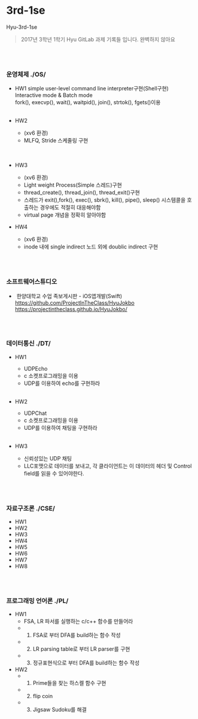 # 3rd-1se
Hyu-3rd-1se
> 2017년 3학년 1학기  Hyu GitLab 과제 기록들 입니다. 완벽하지 않아요

<br></br>

### 운영체제 ./OS/
- HW1
	simple user-level command line interpreter구현(Shell구현)  
    Interactive mode & Batch mode  
    fork(), execvp(), wait(), waitpid(), join(), strtok(), fgets()이용
<br></br>

- HW2
	- (xv6 환경)  
	- MLFQ, Stride 스케줄링 구현  
<br></br>

- HW3
 	- (xv6 환경)  
	- Light weight Process(Simple 스레드)구현  
    - thread_create(), thread_join(), thread_exit()구현
   -  스레드가 exit(),fork(), exec(), sbrk(), kill(), pipe(), sleep()
    시스템콜을 호출하는 경우에도 적절히 대응해야함
    - virtual page 개념을 정확히 알아야함
    
- HW4
	- (xv6 환경)
	- inode 내에 single indirect 노드 외에 doublic indirect 구현


<br></br>
### 소프트웨어스튜디오
-  한양대학교 수업 족보게시판 - iOS앱개발(Swift)
https://github.com/ProjectInTheClass/HyuJokbo
https://projectintheclass.github.io/HyuJokbo/

<br></br>
### 데이터통신 ./DT/
- HW1
	- UDPEcho
	- c 소켓프로그래밍을 이용
	- UDP를 이용하여 echo를 구현하라
<br></br>

- HW2
	- UDPChat
	- c 소켓프로그래밍을 이용
	- UDP를 이용하여 채팅을 구현하라
<br></br>

- HW3
	- 신뢰성있는 UDP 채팅
	- LLC포맷으로 데이터를 보내고, 각 클라이언트는 이 데이터의 헤더 및 Control field를 읽을 수 있어야한다.



<br></br>
### 자료구조론 ./CSE/
- HW1
- HW2
- HW3
- HW4
- HW5
- HW6
- HW7
- HW8

<br></br>
### 프로그래밍 언어론 ./PL/
- HW1
	- FSA, LR 파서를 실행하는 c/c++ 함수를 만들어라
	- 1. FSA로 부터 DFA를 build하는 함수 작성
	- 2. LR parsing table로 부터 LR parser를 구현
	- 3. 정규표현식으로 부터 DFA를 build하는 함수 작성
- HW2
	- 1. Prime들을 찾는 하스켈 함수 구현
	- 2. flip coin
	- 3. Jigsaw Sudoku를 해결
